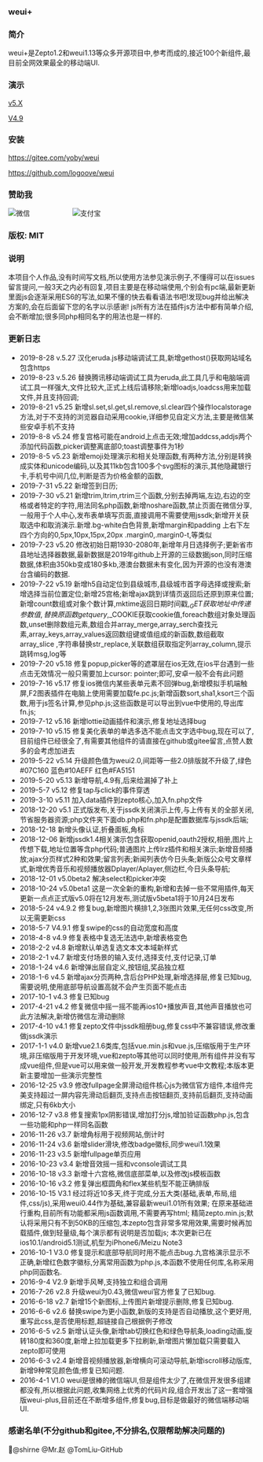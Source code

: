 ﻿###  weui+###  简介 weui+是Zepto1.2和weui1.13等众多开源项目中,参考而成的,接近100个新组件,最目前全网效果最全的移动端UI.### 演示[v5.X](http://weui.shanliwawa.top)[V4.9](http://weui.shanliwawa.top/4.9)###  安装<https://gitee.com/yoby/weui><https://github.com/logoove/weui>### 赞助我 ![微信](https://weui.shanliwawa.top/images/wechat.jpg)                       &nbsp;&nbsp;&nbsp;&nbsp;&nbsp;&nbsp;&nbsp;&nbsp;&nbsp;&nbsp;&nbsp;&nbsp;&nbsp;&nbsp;&nbsp;&nbsp;&nbsp;&nbsp;&nbsp;&nbsp;  ![支付宝](https://weui.shanliwawa.top/images/alipay.jpg)### 版权:  MIT### 说明本项目个人作品,没有时间写文档,所以使用方法参见演示例子,不懂得可以在issues留言提问,一般3天之内必有回复,项目主要是在移动端使用,个别会有pc端,最新更新里面js会逐渐采用ES6的写法,如果不懂的快去看看语法书吧!发现bug并给出解决方案的,会在后面留下您的名字以示感谢!js所有方法在插件js方法中都有简单介绍,会不断增加;很多同php相同名字的用法也是一样的.###  更新日志- 2019-8-28 v.5.27 汉化eruda.js移动端调试工具,新增gethost()获取网站域名包含https- 2019-8-23 v.5.26 替换腾讯移动端调试工具为eruda,此工具几乎和电脑端调试工具一样强大,文件比较大,正式上线后请移除;新增loadjs,loadcss用来加载文件,并且支持回调;- 2019-8-21 v5.25 新增sl.set,sl.get,sl.remove,sl.clear四个操作localstorage方法,对于不支持的浏览器自动采用cookie,详细参见自定义方法,主要是微信某些安卓手机不支持- 2019-8-8 v5.24 修复宫格可能在android上点击无效;增加addcss,addjs两个添加代码函数,picker调整离底部0;toast调整事件为1秒- 2019-8-5 v5.23 新增emoji处理演示和相关处理函数,有两种方法,分别是转换成实体和unicode编码,以及其11kb包含100多个svg图标的演示,其他隐藏银行卡,手机号中间几位,判断是否为价格金额的函数,- 2019-7-31 v5.22 新增签到日历;- 2019-7-30 v5.21 新增trim,ltrim,rtrim三个函数,分别去掉两端,左边,右边的空格或者特定的字符,用法同名php函数,新增noshare函数,禁止页面在微信分享,一般用于个人中心,发布表单填写页面,直接调用不需要使用jssdk;新增开关获取选中和取消演示.新增.bg-white白色背景,新增margin和padding 上右下左四个方向的0,5px,10px,15px,20px .margin0,.margin0-t,等类似- 2019-7-23 v5.20 修改初始日期1930-2080年,新增年月日选择例子;更新省市县地址选择器数据,最新数据是2019年github上开源的三级数据json,同时压缩数据,体积由350kb变成180多kb,港澳台数据未有变化,因为开源的也没有港澳台含编码的数据.- 2019-7-22 v5.19 新增h5自动定位到县级城市,县级城市首字母选择或搜索;新增选择当前位置定位;新增25宫格;新增ajax跳到详情页返回后还原到原来位置;新增count数组或对象个数计算,mktime返回日期时间戳,$_GET获取地址中传递参数值,替换原函数getquery,$_COOKIE获取cookie值,foreach数组对象处理函数,unset删除数组元素,数组合并array_merge,array_serch查找元素,array_keys,array_values返回数组键或值组成的新函数,数组截取array_slice,字符串替换str_replace,关联数组获取指定列array_column,提示跳转msg,log等- 2019-7-20 v5.18 修复popup,picker等的遮罩层在ios无效,在ios平台遇到一些点击无效情况一般只需要加上cursor: pointer;即可,安卓一般不会有此问题- 2019-7-16 v5.17 修复ios微信内某些表单元素不回弹bug,新增模拟手机端触屏,F2图表插件在电脑上使用需要加载fe.pc.js;新增函数sort,sha1,ksort三个函数,用于js签名计算,参见php.js;这些函数是可以导出到vue中使用的,导出库fn.js;- 2019-7-12 v5.16 新增lottie动画插件和演示,修复地址选择bug- 2019-7-10 v5.15 修复美化表单的单选多选不能点击文字选中bug,现在可以了,目前组件已经很全了,有需要其他组件的请直接在github或gitee留言,点赞人数多的会考虑加进去- 2019-5-22 v5.14 升级颜色值为weui2.0,间距等一些2.0排版就不升级了,绿色#07C160 蓝色#10AEFF 红色#FA5151- 2019-5-20 v5.13 新增导航,4.9有,后来给漏掉了补上- 2019-5-7 v5.12 修复tap与click的事件穿透- 2019-3-10 v5.11 加入data插件到zepto核心,加入fn.php文件- 2018-12-20 v5.1 正式版发布,关于jssdk关闭演示上传,与上传有关的全部关闭,节省服务器资源;php文件夹下面db.php和fn.php是配置数据库与jssdk后端;- 2018-12-18 新增头像认证,折叠面板,角标- 2018-12-06 新增jssdk1.4相关演示包含获取openid,oauth2授权,相册,图片上传想下载,地址位置等含php代码;普通图片上传lrz插件和相关演示;新增音频播放;ajax分页样式2种和效果;留言列表;新闻列表仿今日头条;新版公众号文章样式,新增优秀音乐和视频播放器Dplayer/Aplayer,侧边栏,今日头条导航;- 2018-12-01 v5.0beta2 解决select和picker冲突- 2018-10-24 v5.0beta1  这是一次全新的重构,新增和去掉一些不常用插件,每天更新一点点正式版v5.0将在12月发布,测试版v5beta1将于10月24日发布- 2018-5-24 v4.9.2 修复bug,新增图片横排1,2,3张图片效果,无任何css改变,所以无需更新css- 2018-5-7 V4.9.1 修复swipe的css的自动宽度和高度- 2018-4-8 v4.9 修复表格中复选无法选中,新增表格变色- 2018-2-2 v4.8 新增默认单选复选文本文本域新样式- 2018-2-1 v4.7 新增支付场景的输入支付,选择支付,支付记录,订单- 2018-1-24 v4.6 新增弹出层自定义,按钮组,奖品独立框- 2018-1-6 v4.5 新增ajax分页两种,含后台PHP处理,新增选择层,修复已知bug,需要说明,使用底部导航设置高就不会产生页面不能点击- 2017-10-1 v4.3 修复已知bug- 2017-4-21 v4.2 修复微信中摇一摇不能再ios10+播放声音,其他声音播放也可此方法解决,新增仿微信左滑动删除- 2017-4-10 v4.1 修复zepto文件中jssdk相册bug,修复css中不兼容错误,修改重做jssdk演示- 2017-1-1 v4.0 新增vue2.1.6类库,包括vue.min.js和vue.js,压缩版用于生产环境,非压缩版用于开发环境,vue和zepto等其他可以同时使用,所有组件并没有写成vue组件,但是vue可以用来做一般开发,开发教程参考vue中文教程;本版本更新主要增加一些演示完整性- 2016-12-25 v3.9 修改fullpage全屏滑动组件核心js为微信官方组件,本组件完美支持超过一屏内容先滑动后翻页,支持点击按钮翻页,支持前后翻页,支持动画绑定,只有6kb大小- 2016-12-7 v3.8  修复搜索1px阴影错误,增加打分js,增加验证函数php.js,包含一些功能和php一样同名函数- 2016-11-26 v3.7 新增角标用于视频网站,倒计时- 2016-11-24 v3.6 新增slider滑块,修改badge徽标,同步weui1.1效果- 2016-11-23 v3.5 新增fullpage单页应用- 2016-10-23 v3.4 新增音效摇一摇和vconsole调试工具- 2016-10-18 v3.3 新增十六宫格,微信底部菜单,以及修改js模板函数- 2016-10-16 v3.2 修复弹出框圆角和flex某些机型不能正确排版- 2016-10-15 V3.1 经过将近10多天,终于完成,分五大类(基础,表单,布局,组件,css/js),采用weui0.44作为基础,兼容最新weui1.01所有效果;在原来基础进行重构,目前所有功能都采用js函数调用,不需要再写html;精简zepto.min.js;默认将采用只有不到50KB的压缩包,本zepto包含非常多常用效果,需要时候再加载插件,做到轻量级,每个演示都有说明是否加载js;本次更新已在ios10.1/android5.1测试,机型为iPhone6/Meizu Note3- 2016-10-1 V3.0 修复提示和底部导航同时用不能点击bug.九宫格演示显示不正确,新增红色数字徽标,分离常用函数为php.js,本函数不使用任何库,名称采用php同函数名.- 2016-9-4 V2.9  新增手风琴,支持独立和组合调用 - 2016-7-26 v2.8  升级weui为0.43,微信weui官方修复了已知bug.- 2016-6-18 v2.7  新增15个新图标,上传图片新增提示删除,修复已知bug.- 2016-6-6 v2.6   替换swipe为更小函数,新版的支持是否自动播放,这个更好用,重写此css,是否使用标题,超链接自己根据例子修改 - 2016-6-5  v2.5  新增认证头像,新增tab切换红色和绿色导航条,loading动画,旋转180度和360度,新增上拉加载更多下拉刷新,新增图片懒加载只需要载入zepto即可使用   - 2016-6-3  v2.4  新增音视频播放器,新增横向可滚动导航,新增iscroll移动版库,新增9种常见颜色值;修复已知问题.   - 2016-4-1 V1.0 weui是很棒的微信端UI,但是组件太少了,在微信开发很多组建都没有,所以根据此问题,收集网络上优秀的代码片段,组合开发出了这一套增强版weui-plus,目前还在不断增多组件,修复bug,目标是做最好的微信端移动端UI.### 感谢名单(不分github和gitee,不分排名,仅限帮助解决问题的)@shirne @Mr.赵 @TomLiu-GitHub 